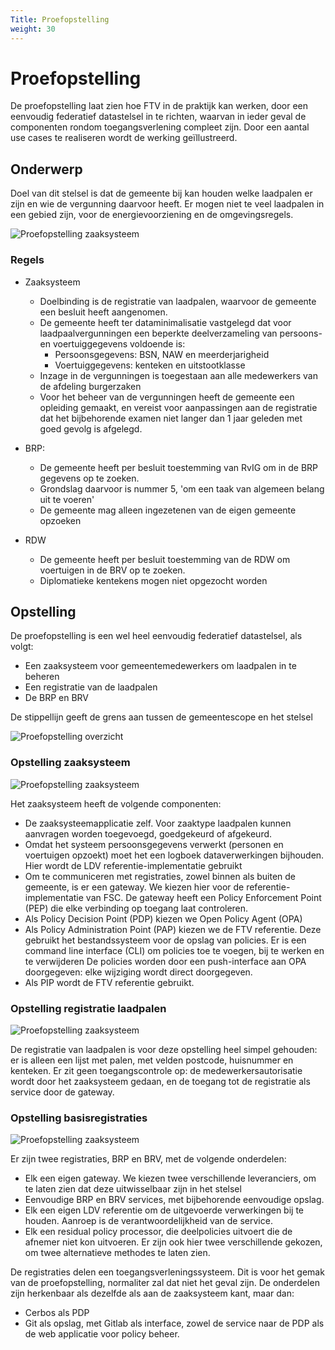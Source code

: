 ```yaml
---
Title: Proefopstelling
weight: 30
---
```


# Proefopstelling

De proefopstelling laat zien hoe FTV in de praktijk kan werken, door een eenvoudig federatief datastelsel in te richten,
waarvan in ieder geval de componenten rondom toegangsverlening compleet zijn. Door een aantal use cases te realiseren wordt
de werking geïllustreerd.

## Onderwerp

Doel van dit stelsel is dat de gemeente bij kan houden welke laadpalen er zijn en wie de vergunning daarvoor heeft.
Er mogen niet te veel laadpalen in een gebied zijn, voor de energievoorziening en de omgevingsregels.

![Proefopstelling zaaksysteem](/images/4.1laadpaal.png)

### Regels
- Zaaksysteem
  - Doelbinding is de registratie van laadpalen, waarvoor de gemeente een besluit heeft aangenomen.
  - De gemeente heeft ter dataminimalisatie vastgelegd dat voor laadpaalvergunningen een beperkte deelverzameling van persoons- en voertuiggegevens voldoende is:
    - Persoonsgegevens: BSN, NAW en meerderjarigheid
    - Voertuiggegevens: kenteken en uitstootklasse
  - Inzage in de vergunningen is toegestaan aan alle medewerkers van de afdeling burgerzaken
  - Voor het beheer van de vergunningen heeft de gemeente een opleiding gemaakt, en vereist voor aanpassingen aan de registratie dat het bijbehorende examen niet langer dan 1 jaar geleden met goed gevolg is afgelegd.

- BRP:
  - De gemeente heeft per besluit toestemming van RvIG om in de BRP gegevens op te zoeken.
  - Grondslag daarvoor is nummer 5, 'om een taak van algemeen belang uit te voeren'
  - De gemeente mag alleen ingezetenen van de eigen gemeente opzoeken
- RDW
  - De gemeente heeft per besluit toestemming van de RDW om voertuigen in de BRV op te zoeken. 
  - Diplomatieke kentekens mogen niet opgezocht worden

## Opstelling

De proefopstelling is een wel heel eenvoudig federatief datastelsel, als volgt:
- Een zaaksysteem voor gemeentemedewerkers om laadpalen in te beheren
- Een registratie van de laadpalen
- De BRP en BRV

De stippellijn geeft de grens aan tussen de gemeentescope en het stelsel

![Proefopstelling overzicht](/images/4.1proefopstelling_overzicht.png)

### Opstelling zaaksysteem

![Proefopstelling zaaksysteem](/images/4.1proefopstelling_zaaksysteem.png)

Het zaaksysteem heeft de volgende componenten:
- De zaaksysteemapplicatie zelf. Voor zaaktype laadpalen kunnen aanvragen worden toegevoegd, goedgekeurd of afgekeurd.
- Omdat het systeem persoonsgegevens verwerkt (personen en voertuigen opzoekt) moet het een logboek dataverwerkingen bijhouden. Hier wordt de LDV referentie-implementatie gebruikt
- Om te communiceren met registraties, zowel binnen als buiten de gemeente, is er een gateway. We kiezen hier voor de referentie-implementatie van FSC.
  De gateway heeft een Policy Enforcement Point (PEP) die elke verbinding op toegang laat controleren.
- Als Policy Decision Point (PDP) kiezen we Open Policy Agent (OPA)
- Als Policy Administration Point (PAP) kiezen we de FTV referentie. Deze gebruikt het bestandssysteem voor de opslag van policies.
  Er is een command line interface (CLI) om policies toe te voegen, bij te werken en te verwijderen
  De policies worden door een push-interface aan OPA doorgegeven: elke wijziging wordt direct doorgegeven.
- Als PIP wordt de FTV referentie gebruikt.

### Opstelling registratie laadpalen

![Proefopstelling zaaksysteem](/images/4.1proefopstelling_registratielaadpalen.png)

De registratie van laadpalen is voor deze opstelling heel simpel gehouden: er is alleen een lijst met palen, met velden postcode, huisnummer en kenteken.
Er zit geen toegangscontrole op: de medewerkersautorisatie wordt door het zaaksysteem gedaan, en de toegang tot de
registratie als service door de gateway.

### Opstelling basisregistraties

![Proefopstelling zaaksysteem](/images/4.1proefopstelling_stelsel.png)

Er zijn twee registraties, BRP en BRV, met de volgende onderdelen:

- Elk een eigen gateway. We kiezen twee verschillende leveranciers, om te laten zien dat deze uitwisselbaar zijn in het stelsel
- Eenvoudige BRP en BRV services, met bijbehorende eenvoudige opslag.
- Elk een eigen LDV referentie om de uitgevoerde verwerkingen bij te houden. Aanroep is de verantwoordelijkheid van de service.
- Elk een residual policy processor, die deelpolicies uitvoert die de afnemer niet kon uitvoeren. Er zijn ook hier twee verschillende
  gekozen, om twee alternatieve methodes te laten zien.

De registraties delen een toegangsverleningssysteem.
Dit is voor het gemak van de proefopstelling, normaliter zal dat niet het geval zijn.
De onderdelen zijn herkenbaar als dezelfde als aan de zaaksysteem kant, maar dan:

- Cerbos als PDP
- Git als opslag, met Gitlab als interface, zowel de service naar de PDP als de web applicatie voor policy beheer.